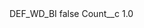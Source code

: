 <?xml version="1.0" encoding="UTF-8"?>
<CustomMetadata xmlns="http://soap.sforce.com/2006/04/metadata" xmlns:xsi="http://www.w3.org/2001/XMLSchema-instance" xmlns:xsd="http://www.w3.org/2001/XMLSchema">
    <label>DEF_WD_BI</label>
    <protected>false</protected>
    <values>
        <field>Count__c</field>
        <value xsi:type="xsd:double">1.0</value>
    </values>
</CustomMetadata>

